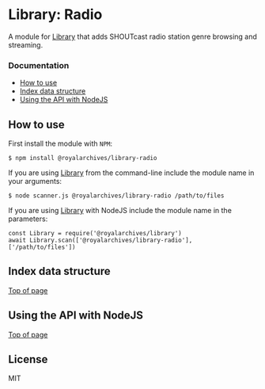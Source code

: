 # Library: Radio

A module for [Library](https://github.com/server/library) that adds SHOUTcast radio station genre browsing and streaming.

### Documentation

- [How to use](#how-to-use)
- [Index data structure](#index-data-structure)
- [Using the API with NodeJS](#using-the-media-index-with-nodejs)

## How to use

First install the module with `NPM`:

    $ npm install @royalarchives/library-radio

If you are using [Library](https://github.com/server/library) from the command-line include the module name in your arguments:

    $ node scanner.js @royalarchives/library-radio /path/to/files

If you are using [Library](https://github.com/server/library) with NodeJS include the module name in the parameters:

    const Library = require('@royalarchives/library')
    await Library.scan(['@royalarchives/library-radio'], ['/path/to/files'])

## Index data structure

[Top of page](#documentation)

## Using the API with NodeJS

[Top of page](#documentation)

## License

MIT
